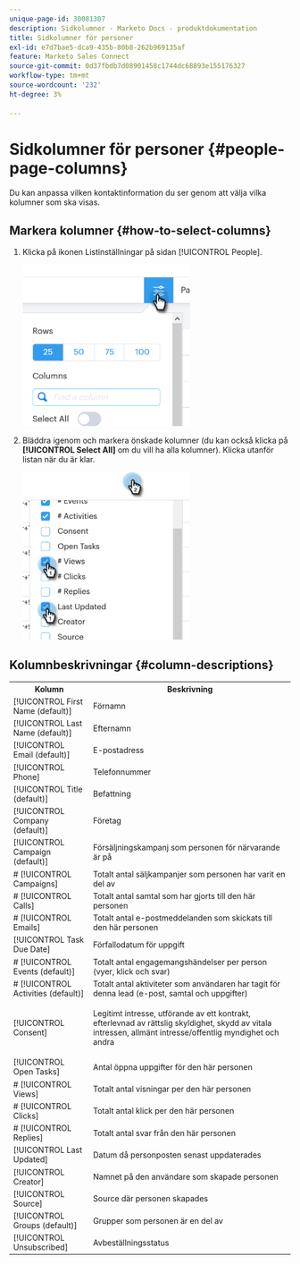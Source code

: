 ```yaml
---
unique-page-id: 30081307
description: Sidkolumner - Marketo Docs - produktdokumentation
title: Sidkolumner för personer
exl-id: e7d7bae5-dca9-435b-80b8-262b969135af
feature: Marketo Sales Connect
source-git-commit: 0d37fbdb7d08901458c1744dc68893e155176327
workflow-type: tm+mt
source-wordcount: '232'
ht-degree: 3%

---
```


# Sidkolumner för personer {#people-page-columns}

Du kan anpassa vilken kontaktinformation du ser genom att välja vilka kolumner som ska visas.

## Markera kolumner {#how-to-select-columns}

1. Klicka på ikonen Listinställningar på sidan [!UICONTROL People].

   ![](assets/one-5.png)

1. Bläddra igenom och markera önskade kolumner (du kan också klicka på **[!UICONTROL Select All]** om du vill ha alla kolumner). Klicka utanför listan när du är klar.

   ![](assets/two-4.png)

## Kolumnbeskrivningar {#column-descriptions}

<table> 
 <colgroup> 
  <col> 
  <col> 
 </colgroup> 
 <tbody> 
  <tr> 
   <th>Kolumn</th> 
   <th>Beskrivning</th> 
  </tr> 
  <tr> 
   <td>[!UICONTROL First Name (default)]</td> 
   <td>Förnamn</td> 
  </tr> 
  <tr> 
   <td>[!UICONTROL Last Name (default)]</td> 
   <td>Efternamn</td> 
  </tr> 
  <tr> 
   <td colspan="1">[!UICONTROL Email (default)]</td> 
   <td colspan="1">E-postadress</td> 
  </tr> 
  <tr> 
   <td colspan="1">[!UICONTROL Phone]</td> 
   <td colspan="1">Telefonnummer</td> 
  </tr> 
  <tr> 
   <td colspan="1">[!UICONTROL Title (default)]</td> 
   <td colspan="1">Befattning</td> 
  </tr> 
  <tr> 
   <td>[!UICONTROL Company (default)]</td> 
   <td>Företag</td> 
  </tr> 
  <tr> 
   <td>[!UICONTROL Campaign (default)]</td> 
   <td>Försäljningskampanj som personen för närvarande är på</td> 
  </tr> 
  <tr> 
   <td># [!UICONTROL Campaigns]</td> 
   <td>Totalt antal säljkampanjer som personen har varit en del av</td> 
  </tr> 
  <tr> 
   <td># [!UICONTROL Calls]</td> 
   <td>Totalt antal samtal som har gjorts till den här personen</td> 
  </tr> 
  <tr> 
   <td># [!UICONTROL Emails]</td> 
   <td>Totalt antal e-postmeddelanden som skickats till den här personen</td> 
  </tr> 
  <tr> 
   <td>[!UICONTROL Task Due Date]</td> 
   <td>Förfallodatum för uppgift</td> 
  </tr> 
  <tr> 
   <td># [!UICONTROL Events (default)]</td> 
   <td>Totalt antal engagemangshändelser per person (vyer, klick och svar)</td> 
  </tr> 
  <tr> 
   <td># [!UICONTROL Activities (default)]</td> 
   <td>Totalt antal aktiviteter som användaren har tagit för denna lead (e-post, samtal och uppgifter)</td> 
  </tr> 
  <tr> 
   <td>[!UICONTROL Consent]</td> 
   <td><p>Legitimt intresse, utförande av ett kontrakt, efterlevnad av rättslig skyldighet, skydd av vitala intressen, allmänt intresse/offentlig myndighet och andra</p></td> 
  </tr> 
  <tr> 
   <td>[!UICONTROL Open Tasks]</td> 
   <td>Antal öppna uppgifter för den här personen</td> 
  </tr> 
  <tr> 
   <td># [!UICONTROL Views]</td> 
   <td>Totalt antal visningar per den här personen</td> 
  </tr> 
  <tr> 
   <td># [!UICONTROL Clicks]</td> 
   <td>Totalt antal klick per den här personen</td> 
  </tr> 
  <tr> 
   <td># [!UICONTROL Replies]</td> 
   <td>Totalt antal svar från den här personen</td> 
  </tr> 
  <tr> 
   <td>[!UICONTROL Last Updated]</td> 
   <td>Datum då personposten senast uppdaterades</td> 
  </tr> 
  <tr> 
   <td>[!UICONTROL Creator]</td> 
   <td>Namnet på den användare som skapade personen</td> 
  </tr> 
  <tr> 
   <td>[!UICONTROL Source]</td> 
   <td>Source där personen skapades</td> 
  </tr> 
  <tr> 
   <td>[!UICONTROL Groups (default)]</td> 
   <td>Grupper som personen är en del av</td> 
  </tr> 
  <tr> 
   <td colspan="1">[!UICONTROL Unsubscribed]</td> 
   <td colspan="1">Avbeställningsstatus</td> 
  </tr> 
 </tbody> 
</table>
